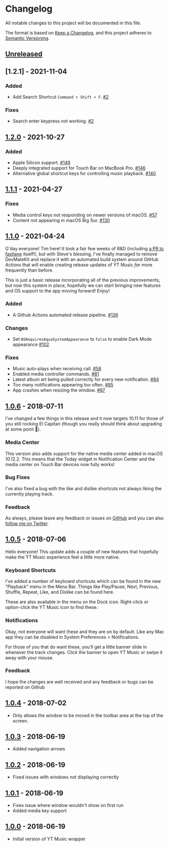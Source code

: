 # Changelog
All notable changes to this project will be documented in this file.

The format is based on [Keep a Changelog](https://keepachangelog.com/en/1.0.0/),
and this project adheres to [Semantic Versioning](https://semver.org/spec/v2.0.0.html).

## [Unreleased]

## [1.2.1] - 2021-11-04

### Added

* Add Search Shortcut `Command + Shift + F`. [#2](https://github.com/atom2ueki/YouTube-Music/pull/2)

### Fixes
* Search enter keypress not working. [#2](https://github.com/atom2ueki/YouTube-Music/pull/2)

## [1.2.0] - 2021-10-27

### Added

* Apple Silicon support. [#149](https://github.com/steve228uk/YouTube-Music/pull/149)
* Deeply integrated support for Touch Bar on MacBook Pro. [#146](https://github.com/steve228uk/YouTube-Music/pull/146)
* Alternative global shortcut keys for controlling music playback. [#140](https://github.com/steve228uk/YouTube-Music/pull/140)

## [1.1.1] - 2021-04-27

### Fixes

* Media control keys not responding on newer versions of macOS. [#57](https://github.com/steve228uk/YouTube-Music/pull/57)
* Content not appearing in macOS Big Sur. [#130](https://github.com/steve228uk/YouTube-Music/pull/130)

## [1.1.0] - 2021-04-24

G'day everyone! Tim here! It took a fair few weeks of R&D (including [a PR to fastlane](https://github.com/fastlane/fastlane/pull/18496) itself!), but with Steve's blessing, I've finally managed to remove DevMateKit and replace it with an automated build system around GitHub Actions that will enable creating release updates of YT Music *far* more frequently than before.

This is just a basic release incorporating all of the previous improvements, but now this system in place, hopefully we can start bringing new features and OS support to the app moving forward! Enjoy!

### Added

* A Github Actions automated release pipeline. [#126](https://github.com/steve228uk/YouTube-Music/pull/126)

### Changes

* Set `NSRequiresAquaSystemAppearance` to `false` to enable Dark Mode appearance [#102](https://github.com/steve228uk/YouTube-Music/pull/102)

### Fixes

* Music auto-plays when receiving call. [#58](https://github.com/steve228uk/YouTube-Music/pull/58)
* Enabled media controller commands. [#81](https://github.com/steve228uk/YouTube-Music/pull/81)
* Latest album art being pulled correctly for every new notification. [#84](https://github.com/steve228uk/YouTube-Music/pull/84)
* Too many notifications appearing too often. [#85](https://github.com/steve228uk/YouTube-Music/pull/85)
* App crashes when resizing the window. [#87](https://github.com/steve228uk/YouTube-Music/pull/87)

## [1.0.6] - 2018-07-11

I've changed a few things in this release and it now targets 10.11 for those of you still rocking El Capitan (though you really should think about upgrading at some point 🤭).

### Media Center

This version also adds support for the native media center added in macOS 10.12.2. This means that the Today widget in Notification Center and the media center on Touch Bar devices now fully works!

### Bug Fixes

I've also fixed a bug with the like and dislike shortcuts not always liking the currently playing track.

### Feedback

As always, please leave any feedback or issues on [GitHub](https://github.com/steve228uk/youtube-music) and you can also [follow me on Twitter](https://twitter.com/steve228uk).

## [1.0.5] - 2018-07-06

Hello everyone! This update adds a couple of new features that hopefully make the YT Music experience feel a little more native.

### Keyboard Shortcuts

I've added a number of keyboard shortcuts which can be found in the new "Playback" menu in the Menu Bar. Things like Play/Pause, Next, Previous, Shuffle, Repeat, Like, and Dislike can be found here.

These are also available in the menu on the Dock icon. Right-click or option-click the YT Music icon to find these.

### Notifications

Okay, not everyone will want these and they are on by default. Like any Mac app they can be disabled in System Preferences > Notifications.

For those of you that do want these, you'll get a little banner slide in whenever the track changes. Click the banner to open YT Music or swipe it away with your mouse.

### Feedback

I hope the changes are well received and any feedback or bugs can be reported on Github

## [1.0.4] - 2018-07-02

* Only allows the window to be moved in the toolbar area at the top of the screen.

## [1.0.3] - 2018-06-19

* Added navigation arrows

## [1.0.2] - 2018-06-19

* Fixed issues with windows not displaying correctly

## [1.0.1] - 2018-06-19

* Fixes issue where window wouldn't show on first run
* Added media key support

## [1.0.0] - 2018-06-19

* Initial version of YT Music wrapper

[Unreleased]: https://github.com/steve228uk/YouTube-Music/compare/1.2.0...HEAD
[1.2.0]: https://github.com/steve228uk/YouTube-Music/compare/1.1.1...1.2.0
[1.1.1]: https://github.com/steve228uk/YouTube-Music/compare/1.1.0...1.1.1
[1.1.0]: https://github.com/steve228uk/YouTube-Music/compare/1.0.6...1.1.0
[1.0.6]: https://github.com/steve228uk/YouTube-Music/compare/1.0.5...1.0.6
[1.0.5]: https://github.com/steve228uk/YouTube-Music/compare/1.0.4...1.0.5
[1.0.4]: https://github.com/steve228uk/YouTube-Music/compare/1.0.3...1.0.4
[1.0.3]: https://github.com/steve228uk/YouTube-Music/compare/1.0.2...1.0.3
[1.0.2]: https://github.com/steve228uk/YouTube-Music/compare/1.0.1...1.0.2
[1.0.1]: https://github.com/steve228uk/YouTube-Music/compare/1.0.0...1.0.1
[1.0.0]: https://github.com/steve228uk/YouTube-Music/releases/tag/1.0.0
